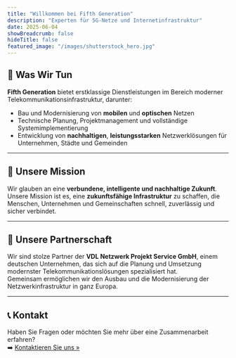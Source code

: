 ```yaml
---
title: "Willkommen bei Fifth Generation"
description: "Experten für 5G-Netze und Internetinfrastruktur"
date: 2025-06-04
showBreadcrumb: false
hideTitle: false
featured_image: "/images/shutterstock_hero.jpg"
---
```


## 🔧 Was Wir Tun

**Fifth Generation** bietet erstklassige Dienstleistungen im Bereich moderner Telekommunikationsinfrastruktur, darunter:

- Bau und Modernisierung von **mobilen** und **optischen** Netzen  
- Technische Planung, Projektmanagement und vollständige Systemimplementierung  
- Entwicklung von **nachhaltigen**, **leistungsstarken** Netzwerklösungen für Unternehmen, Städte und Gemeinden  

---

## 🎯 Unsere Mission

Wir glauben an eine **verbundene, intelligente und nachhaltige Zukunft**.  
Unsere Mission ist es, eine **zukunftsfähige Infrastruktur** zu schaffen, die Menschen, Unternehmen und Gemeinschaften schnell, zuverlässig und sicher verbindet.

---

## 🤝 Unsere Partnerschaft

Wir sind stolze Partner der **VDL Netzwerk Projekt Service GmbH**, einem deutschen Unternehmen, das sich auf die Planung und Umsetzung modernster Telekommunikationslösungen spezialisiert hat.  
Gemeinsam ermöglichen wir den Ausbau und die Modernisierung der Netzwerkinfrastruktur in ganz Europa.

---

## 📞 Kontakt

Haben Sie Fragen oder möchten Sie mehr über eine Zusammenarbeit erfahren?  
➡️ [Kontaktieren Sie uns »](/contact/)
